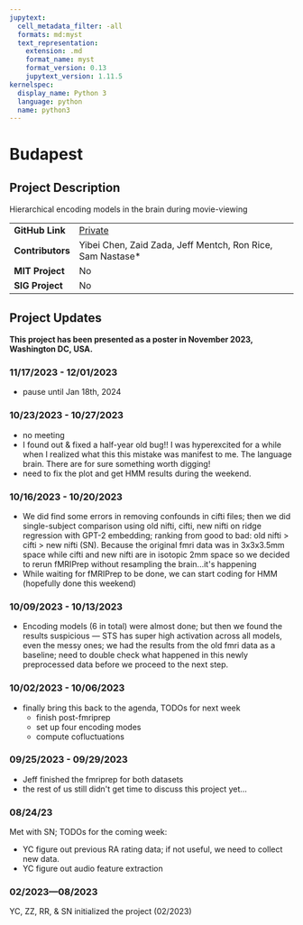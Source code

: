 ```yaml
---
jupytext:
  cell_metadata_filter: -all
  formats: md:myst
  text_representation:
    extension: .md
    format_name: myst
    format_version: 0.13
    jupytext_version: 1.11.5
kernelspec:
  display_name: Python 3
  language: python
  name: python3
---
```


# Budapest

## Project Description
Hierarchical encoding models in the brain during movie-viewing

| | |
| -------------- | ----------------------------- |
| **GitHub Link**  | [Private](https://github.com/yibeichan/event_segmentation_tgbh) |
| **Contributors**| Yibei Chen, Zaid Zada, Jeff Mentch, Ron Rice, Sam Nastase* |
| **MIT Project**  | No |
| **SIG Project**  | No |

## Project Updates

**This project has been presented as a poster in November 2023, Washington DC, USA.**

### 11/17/2023 - 12/01/2023
- pause until Jan 18th, 2024

### 10/23/2023 - 10/27/2023
- no meeting
- I found out & fixed a half-year old bug!! I was hyperexcited for a while when I realized what this this mistake was manifest to me. The language brain. There are for sure something worth digging!
- need to fix the plot and get HMM results during the weekend.

### 10/16/2023 - 10/20/2023
- We did find some errors in removing confounds in cifti files; then we did single-subject comparison using old nifti, cifti, new nifti on ridge regression with GPT-2 embedding; ranking from good to bad: old nifti > cifti > new nifti (SN). Because the original fmri data was in 3x3x3.5mm space while cifti and new nifti are in isotopic 2mm space so we decided to rerun fMRIPrep without resampling the brain...it's happening
- While waiting for fMRIPrep to be done, we can start coding for HMM (hopefully done this weekend)

### 10/09/2023 - 10/13/2023
- Encoding models (6 in total) were almost done; but then we found the results suspicious — STS has super high activation across all models, even the messy ones; we had the results from the old fmri data as a baseline; need to double check what happened in this newly preprocessed data before we proceed to the next step.

### 10/02/2023 - 10/06/2023
- finally bring this back to the agenda, TODOs for next week
  - finish post-fmriprep
  - set up four encoding modes
  - compute cofluctuations

### 09/25/2023 - 09/29/2023
- Jeff finished the fmriprep for both datasets
- the rest of us still didn't get time to discuss this project yet...

### 08/24/23
Met with SN; TODOs for the coming week:
- YC figure out previous RA rating data; if not useful, we need to collect new data.
- YC figure out audio feature extraction

### 02/2023—08/2023
YC, ZZ, RR, & SN initialized the project (02/2023)